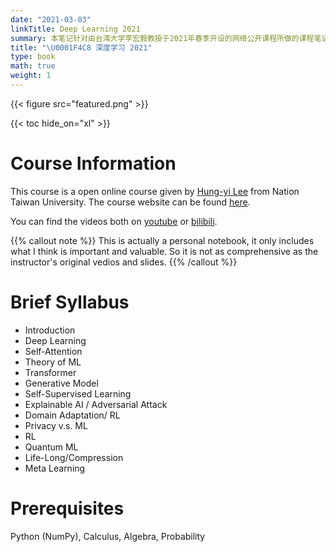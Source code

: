 ```yaml
---
date: "2021-03-03"
linkTitle: Deep Learning 2021
summary: 本笔记针对由台湾大学李宏毅教授于2021年春季开设的网络公开课程所做的课程笔记。
title: "\U0001F4C8 深度学习 2021"
type: book
math: true
weight: 1
---
```


{{< figure src="featured.png" >}}

{{< toc hide_on="xl" >}}

# Course Information

This course is a open online course given by [Hung-yi Lee](https://speech.ee.ntu.edu.tw/~hylee/index.html) from Nation Taiwan University. The course website can be found [here](https://speech.ee.ntu.edu.tw/~hylee/ml/2021-spring.html). 

You can find the videos both on [youtube](https://www.youtube.com/playlist?list=PLJV_el3uVTsMhtt7_Y6sgTHGHp1Vb2P2J) or [bilibili](https://www.bilibili.com/video/BV11K4y1S7AD).

{{% callout note %}}
This is actually a personal notebook, it only includes what I think is important and valuable. So it is not as comprehensive as the instructor's original vedios and slides.
{{% /callout %}}

# Brief Syllabus

- Introduction
- Deep Learning
- Self-Attention
- Theory of ML
- Transformer
- Generative Model
- Self-Supervised Learning
- Explainable AI / Adversarial Attack
- Domain Adaptation/ RL
- Privacy v.s. ML 
- RL
- Quantum ML
- Life-Long/Compression
- Meta Learning

# Prerequisites

Python (NumPy), Calculus, Algebra, Probability

